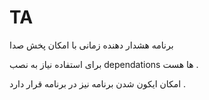 # TA
برنامه هشدار دهنده زمانی با امکان پخش صدا 

برای استفاده نیاز به نصب dependations ها هست .

امکان ایکون شدن برنامه نیز در برنامه قرار دارد .
